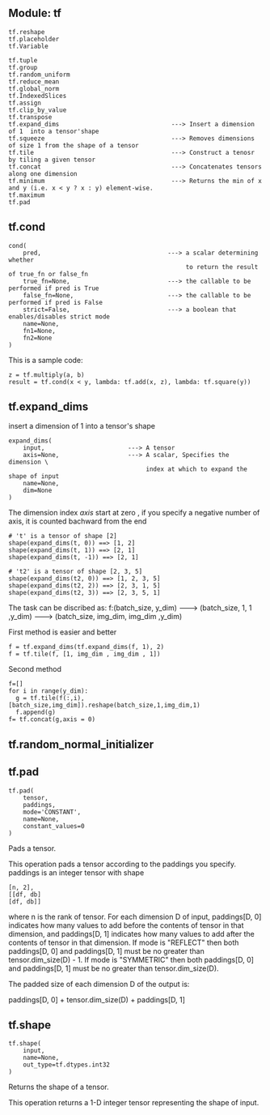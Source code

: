 Module: tf
-----------------------------------------------------------------------------------
```
tf.reshape
tf.placeholder
tf.Variable

tf.tuple
tf.group
tf.random_uniform
tf.reduce_mean
tf.global_norm
tf.IndexedSlices
tf.assign
tf.clip_by_value
tf.transpose
tf.expand_dims                               ---> Insert a dimension of 1  into a tensor'shape
tf.squeeze                                   ---> Removes dimensions of size 1 from the shape of a tensor
tf.tile                                      ---> Construct a tenosr by tiling a given tensor
tf.concat                                    ---> Concatenates tensors along one dimension
tf.minimum                                   ---> Returns the min of x and y (i.e. x < y ? x : y) element-wise.
tf.maximum   
tf.pad
```
## tf.cond

```
cond(
    pred,                                   ---> a scalar determining whether 
                                                 to return the result of true_fn or false_fn
    true_fn=None,                           ---> the callable to be performed if pred is True
    false_fn=None,                          ---> the callable to be performed if pred is False
    strict=False,                           ---> a boolean that enables/disables strict mode
    name=None,                             
    fn1=None,
    fn2=None
)
```
This is a sample code:
```
z = tf.multiply(a, b)
result = tf.cond(x < y, lambda: tf.add(x, z), lambda: tf.square(y))

```



## tf.expand_dims
insert a dimension of 1 into a tensor's shape
```
expand_dims(
    input,                       ---> A tensor
    axis=None,                   ---> A scalar, Specifies the dimension \
                                      index at which to expand the shape of input
    name=None,
    dim=None
)

```
The dimension index *axis* start at zero , 
if you specify a negative number of axis, it is counted bachward from the end
```
# 't' is a tensor of shape [2]
shape(expand_dims(t, 0)) ==> [1, 2]
shape(expand_dims(t, 1)) ==> [2, 1]
shape(expand_dims(t, -1)) ==> [2, 1]

# 't2' is a tensor of shape [2, 3, 5]
shape(expand_dims(t2, 0)) ==> [1, 2, 3, 5]
shape(expand_dims(t2, 2)) ==> [2, 3, 1, 5]
shape(expand_dims(t2, 3)) ==> [2, 3, 5, 1]
```


The task can be discribed as:
f:(batch_size, y_dim)  ---> (batch_size, 1, 1 ,y_dim) ---> (batch_size, img_dim, img_dim ,y_dim)

First method is easier and better

```
f = tf.expand_dims(tf.expand_dims(f, 1), 2)
f = tf.tile(f, [1, img_dim , img_dim , 1])

```
Second method 
```
f=[]
for i in range(y_dim):
  g = tf.tile(f(:,i),[batch_size,img_dim]).reshape(batch_size,1,img_dim,1)
  f.append(g)
f= tf.concat(g,axis = 0)

```

## tf.random_normal_initializer

## tf.pad
```
tf.pad(
    tensor,
    paddings,
    mode='CONSTANT',
    name=None,
    constant_values=0
)
```
Pads a tensor.

This operation pads a tensor according to the paddings you specify. paddings is an integer tensor with shape 
```
[n, 2], 
[[df, db]
[df, db]]
```
where n is the rank of tensor. For each dimension D of input, paddings\[D, 0] indicates how many values to add before the contents of tensor in that dimension, and paddings\[D, 1] indicates how many values to add after the contents of tensor in that dimension. If mode is "REFLECT" then both paddings\[D, 0] and paddings\[D, 1] must be no greater than tensor.dim_size(D) - 1. If mode is "SYMMETRIC" then both paddings\[D, 0] and paddings\[D, 1] must be no greater than tensor.dim_size(D).

The padded size of each dimension D of the output is:

paddings\[D, 0] + tensor.dim_size(D) + paddings\[D, 1]

##  tf.shape
```
tf.shape(
    input,
    name=None,
    out_type=tf.dtypes.int32
)
```
Returns the shape of a tensor.

This operation returns a 1-D integer tensor representing the shape of input.

